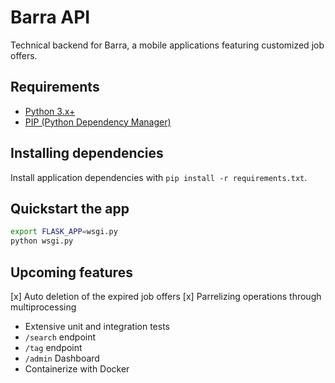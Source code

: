 # Barra API
Technical backend for Barra, a mobile applications featuring customized job offers.

## Requirements
* [Python 3.x+](https://www.python.org/downloads/)
* [PIP (Python Dependency Manager)](https://pip.pypa.io/en/stable/installing/)

## Installing dependencies
Install application dependencies with `pip install -r requirements.txt`.

## Quickstart the app
```bash
export FLASK_APP=wsgi.py 
python wsgi.py
```
## Upcoming features 
[x] Auto deletion of the expired job offers
[x] Parrelizing operations through multiprocessing
* Extensive unit and integration tests
* `/search` endpoint
* `/tag` endpoint
* `/admin` Dashboard 
* Containerize with Docker